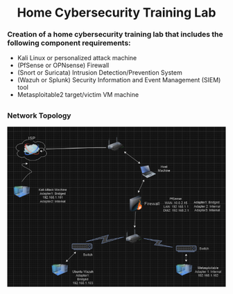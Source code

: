 <h1 align="center">Home Cybersecurity Training Lab</h1>

### Creation of a home cybersecurity training lab that includes the following component requirements: 
- Kali Linux or personalized attack machine
- (PfSense or OPNsense) Firewall
- (Snort or Suricata) Intrusion Detection/Prevention System
- (Wazuh or Splunk) Security Information and Event Management (SIEM) tool
- Metasploitable2 target/victim VM machine

##

### Network Topology
![Network Topology](https://github.com/erykahedwards2/-Home-Cybersecurity-Training-Lab/blob/main/Screenshot%202024-04-19%20154639.png)

